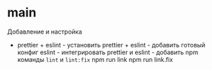 # main

Добавление и настройка
- prettier + eslint
		- установить prettier + eslint
		- добавить готовый конфиг eslint
		- интегрировать prettier и eslint
		- добавить npm команды `lint` и `lint:fix`
    npm run link
    npm run link.fix

